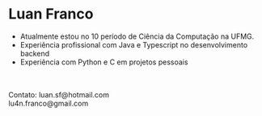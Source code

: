 # Luan Franco

- Atualmente estou no 10 período de Ciência da Computação na UFMG.</br> 
- Experiência profissional com Java e Typescript no desenvolvimento backend
- Experiência com Python e C em projetos pessoais
</br>
</br>
  Contato: luan.sf@hotmail.com </br> lu4n.franco@gmail.com
